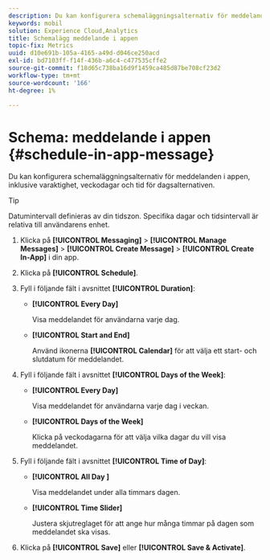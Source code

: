 ```yaml
---
description: Du kan konfigurera schemaläggningsalternativ för meddelanden i appen, inklusive varaktighet, veckodagar och tid för dagsalternativen.
keywords: mobil
solution: Experience Cloud,Analytics
title: Schemalägg meddelande i appen
topic-fix: Metrics
uuid: d10e691b-105a-4165-a49d-d046ce250acd
exl-id: bd7103ff-f14f-436b-a6c4-c477535cffe2
source-git-commit: f18d65c738ba16d9f1459ca485d87be708cf23d2
workflow-type: tm+mt
source-wordcount: '166'
ht-degree: 1%

---
```


# Schema: meddelande i appen {#schedule-in-app-message}

Du kan konfigurera schemaläggningsalternativ för meddelanden i appen, inklusive varaktighet, veckodagar och tid för dagsalternativen.

>[!TIP]
>
>Datumintervall definieras av din tidszon. Specifika dagar och tidsintervall är relativa till användarens enhet.

1. Klicka på **[!UICONTROL Messaging]** > **[!UICONTROL Manage Messages]** > **[!UICONTROL Create Message]** > **[!UICONTROL Create In-App]** i din app.
1. Klicka på **[!UICONTROL Schedule]**.
1. Fyll i följande fält i avsnittet **[!UICONTROL Duration]**:

   * **[!UICONTROL Every Day]**

      Visa meddelandet för användarna varje dag.

   * **[!UICONTROL Start and End]**

      Använd ikonerna **[!UICONTROL Calendar]** för att välja ett start- och slutdatum för meddelandet.

1. Fyll i följande fält i avsnittet **[!UICONTROL Days of the Week]**:

   * **[!UICONTROL Every Day]**

      Visa meddelandet för användarna varje dag i veckan.

   * **[!UICONTROL Days of the Week]**

      Klicka på veckodagarna för att välja vilka dagar du vill visa meddelandet.

1. Fyll i följande fält i avsnittet **[!UICONTROL Time of Day]**:

   * **[!UICONTROL All Day ]**

      Visa meddelandet under alla timmars dagen.

   * **[!UICONTROL Time Slider]**

      Justera skjutreglaget för att ange hur många timmar på dagen som meddelandet ska visas.

1. Klicka på **[!UICONTROL Save]** eller **[!UICONTROL Save & Activate]**.
